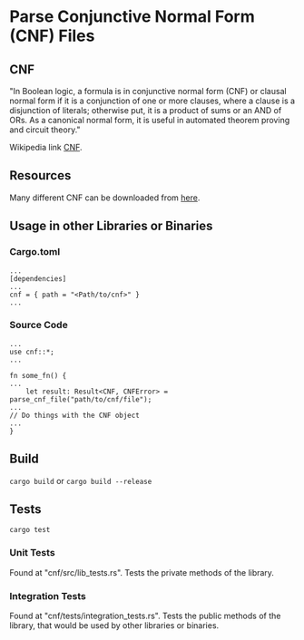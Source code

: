 # Parse Conjunctive Normal Form (CNF) Files

## CNF
"In Boolean logic, a formula is in conjunctive normal form (CNF) or clausal normal form if it is a conjunction of one or more clauses, where a clause is a disjunction of literals; otherwise put, it is a product of sums or an AND of ORs. As a canonical normal form, it is useful in automated theorem proving and circuit theory."

Wikipedia link [CNF](https://en.wikipedia.org/wiki/Conjunctive_normal_form).

## Resources
Many different CNF can be downloaded from [here](https://www.cs.ubc.ca/~hoos/SATLIB/benchm.html).

## Usage in other Libraries or Binaries

### Cargo.toml
```
...
[dependencies]
...
cnf = { path = "<Path/to/cnf>" }
...
```

### Source Code
```
...
use cnf::*;
...

fn some_fn() {
...
	let result: Result<CNF, CNFError> = parse_cnf_file("path/to/cnf/file");
...
// Do things with the CNF object
...
}
```

## Build
`cargo build` or `cargo build --release`

## Tests
`cargo test`

### Unit Tests
Found at "cnf/src/lib_tests.rs". Tests the private methods of the library.

### Integration Tests
Found at "cnf/tests/integration_tests.rs". Tests the public methods of the library, that would be used by other libraries or binaries.
